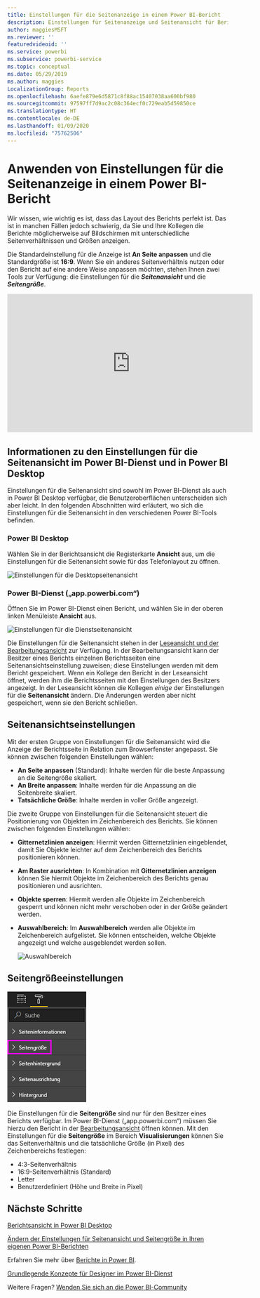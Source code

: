 ```yaml
---
title: Einstellungen für die Seitenanzeige in einem Power BI-Bericht
description: Einstellungen für Seitenanzeige und Seitenansicht für Berichte
author: maggiesMSFT
ms.reviewer: ''
featuredvideoid: ''
ms.service: powerbi
ms.subservice: powerbi-service
ms.topic: conceptual
ms.date: 05/29/2019
ms.author: maggies
LocalizationGroup: Reports
ms.openlocfilehash: 6aefe879e6d5871c8f88ac15407038aa600bf980
ms.sourcegitcommit: 97597ff7d9ac2c08c364ecf0c729eab5d59850ce
ms.translationtype: HT
ms.contentlocale: de-DE
ms.lasthandoff: 01/09/2020
ms.locfileid: "75762506"
---
```

# <a name="apply-page-display-settings-in-a-power-bi-report"></a>Anwenden von Einstellungen für die Seitenanzeige in einem Power BI-Bericht
Wir wissen, wie wichtig es ist, dass das Layout des Berichts perfekt ist. Das ist in manchen Fällen jedoch schwierig, da Sie und Ihre Kollegen die Berichte möglicherweise auf Bildschirmen mit unterschiedliche Seitenverhältnissen und Größen anzeigen. 

Die Standardeinstellung für die Anzeige ist **An Seite anpassen** und die Standardgröße ist **16:9**. Wenn Sie ein anderes Seitenverhältnis nutzen oder den Bericht auf eine andere Weise anpassen möchten, stehen Ihnen zwei Tools zur Verfügung: die Einstellungen für die ***Seitenansicht*** und die ***Seitengröße***.


<iframe width="560" height="315" src="https://www.youtube.com/embed/5tg-OXzxe2g" frameborder="0" allowfullscreen></iframe>


## <a name="where-to-find-page-view-settings-in-the-power-bi-service-and-power-bi-desktop"></a>Informationen zu den Einstellungen für die Seitenansicht im Power BI-Dienst und in Power BI Desktop
Einstellungen für die Seitenansicht sind sowohl im Power BI-Dienst als auch in Power BI Desktop verfügbar, die Benutzeroberflächen unterscheiden sich aber leicht. In den folgenden Abschnitten wird erläutert, wo sich die Einstellungen für die Seitenansicht in den verschiedenen Power BI-Tools befinden.

### <a name="in-power-bi-desktop"></a>Power BI Desktop
Wählen Sie in der Berichtsansicht die Registerkarte **Ansicht** aus, um die Einstellungen für die Seitenansicht sowie für das Telefonlayout zu öffnen.

  ![Einstellungen für die Desktopseitenansicht](media/power-bi-report-display-settings/power-bi-desktop-view-settings.png)

### <a name="in-the-power-bi-service-apppowerbicom"></a>Power BI-Dienst („app.powerbi.com“)
Öffnen Sie im Power BI-Dienst einen Bericht, und wählen Sie in der oberen linken Menüleiste **Ansicht** aus.

![Einstellungen für die Dienstseitenansicht](media/power-bi-report-display-settings/power-bi-change-page-view.png)

Die Einstellungen für die Seitenansicht stehen in der [Leseansicht und der Bearbeitungsansicht](consumer/end-user-reading-view.md) zur Verfügung. In der Bearbeitungsansicht kann der Besitzer eines Berichts einzelnen Berichtsseiten eine Seitenansichtseinstellung zuweisen; diese Einstellungen werden mit dem Bericht gespeichert. Wenn ein Kollege den Bericht in der Leseansicht öffnet, werden ihm die Berichtsseiten mit den Einstellungen des Besitzers angezeigt. In der Leseansicht können die Kollegen *einige* der Einstellungen für die **Seitenansicht** ändern. Die Änderungen werden aber nicht gespeichert, wenn sie den Bericht schließen.

## <a name="page-view-settings"></a>Seitenansichtseinstellungen
Mit der ersten Gruppe von Einstellungen für die Seitenansicht wird die Anzeige der Berichtsseite in Relation zum Browserfenster angepasst. Sie können zwischen folgenden Einstellungen wählen:

* **An Seite anpassen** (Standard): Inhalte werden für die beste Anpassung an die Seitengröße skaliert.
* **An Breite anpassen**: Inhalte werden für die Anpassung an die Seitenbreite skaliert.
* **Tatsächliche Größe**: Inhalte werden in voller Größe angezeigt.

Die zweite Gruppe von Einstellungen für die Seitenansicht steuert die Positionierung von Objekten im Zeichenbereich des Berichts. Sie können zwischen folgenden Einstellungen wählen:

* **Gitternetzlinien anzeigen**: Hiermit werden Gitternetzlinien eingeblendet, damit Sie Objekte leichter auf dem Zeichenbereich des Berichts positionieren können.
* **Am Raster ausrichten**: In Kombination mit **Gitternetzlinien anzeigen** können Sie hiermit Objekte im Zeichenbereich des Berichts genau positionieren und ausrichten. 
* **Objekte sperren**: Hiermit werden alle Objekte im Zeichenbereich gesperrt und können nicht mehr verschoben oder in der Größe geändert werden.
* **Auswahlbereich**: Im **Auswahlbereich** werden alle Objekte im Zeichenbereich aufgelistet. Sie können entscheiden, welche Objekte angezeigt und welche ausgeblendet werden sollen.

    ![Auswahlbereich](media/power-bi-report-display-settings/power-bi-selection-pane.png)



## <a name="page-size-settings"></a>Seitengrößeeinstellungen
![Seitengrößeeinstellungen ändern](media/power-bi-report-display-settings/power-bi-page-size.png)

Die Einstellungen für die **Seitengröße** sind nur für den Besitzer eines Berichts verfügbar. Im Power BI-Dienst („app.powerbi.com“) müssen Sie hierzu den Bericht in der [Bearbeitungsansicht](consumer/end-user-reading-view.md) öffnen können. Mit den Einstellungen für die **Seitengröße** im Bereich **Visualisierungen** können Sie das Seitenverhältnis und die tatsächliche Größe (in Pixel) des Zeichenbereichs festlegen:   

* 4:3-Seitenverhältnis
* 16:9-Seitenverhältnis (Standard)
* Letter
* Benutzerdefiniert (Höhe und Breite in Pixel)

## <a name="next-steps"></a>Nächste Schritte
[Berichtsansicht in Power BI Desktop](desktop-report-view.md)

[Ändern der Einstellungen für Seitenansicht und Seitengröße in Ihren eigenen Power BI-Berichten](consumer/end-user-report-view.md)

Erfahren Sie mehr über [Berichte in Power BI](consumer/end-user-reports.md).

[Grundlegende Konzepte für Designer im Power BI-Dienst](service-basic-concepts.md)

Weitere Fragen? [Wenden Sie sich an die Power BI-Community](https://community.powerbi.com/)

